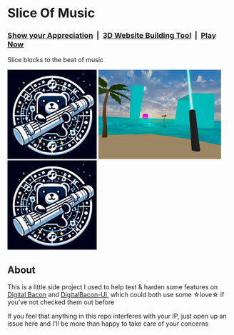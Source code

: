 # Slice Of Music
### [Show your Appreciation](https://github.com/sponsors/kalegd) &nbsp;|	&nbsp;[3D Website Building Tool](https://github.com/kalegd/DigitalBacon) &nbsp;|	&nbsp;[Play Now](https://sliceofmusic.com)
Slice blocks to the beat of music

<p><img src="/assets/images/slice_of_music.jpg" title="Slice of Music Bear" height="200">
<img src="/images/readme_preview_image.png" title="Slice of Music Bear" height="200">
<img src="/assets/images/slice_of_music.jpg" title="Slice of Music Bear" height="200"></p>

## About
This is a little side project I used to help test & harden some features on [Digital Bacon](https://github.com/kalegd/DigitalBacon) and [DigitalBacon-UI](https://github.com/kalegd/DigitalBacon-UI), which could both use some ☆love☆ if you've not checked them out before

If you feel that anything in this repo interferes with your IP, just open up an issue here and I'll be more than happy to take care of your concerns
